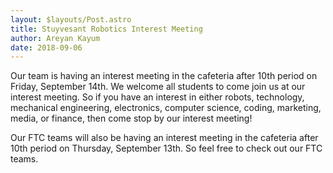 ```yaml
---
layout: $layouts/Post.astro
title: Stuyvesant Robotics Interest Meeting
author: Areyan Kayum
date: 2018-09-06
---
```

Our team is having an interest meeting in the cafeteria after 10th period on Friday, September 14th. We welcome all students to come join us at our interest meeting. So if you have an interest in either robots, technology, mechanical engineering, electronics, computer science, coding, marketing, media, or finance, then come stop by our interest meeting!

Our FTC teams will also be having an interest meeting in the cafeteria after 10th period on Thursday, September 13th. So feel free to check out our FTC teams.
